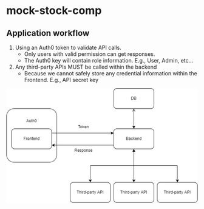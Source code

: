 # mock-stock-comp

## Application workflow

1. Using an Auth0 token to validate API calls.
   - Only users with valid permission can get responses.
   - The Auth0 key will contain role information. E.g., User, Admin, etc...
2. Any third-party APIs MUST be called within the backend
   - Because we cannot safely store any credential information within the Frontend. E.g., API secret key

![workflow](workflow.png)
